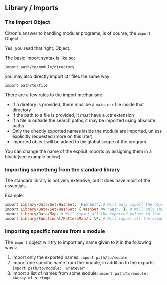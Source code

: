 ## Library / Imports

### The import Object

Citron's answer to handling modular programs, is of course, the `import` Object.

Yes, you read that right; Object.

The basic import syntax is like so:

`import path/to/module/directory`

you may also directly import ctr files the same way:

`import path/to/file`

There are a few rules to the import mechanism:

* If a diretory is provided, there _must_ be a `main.ctr` file inside that directory
* If the path to a file is provided, it _must_ have a .ctr extension
* If a file is outside the search paths, it may be imported using absolute paths
* Only the directly exported names inside the module are imported, unless explicitly requested \(more on this later\)
* imported object will be added to the global scope of the program

You can change the name of the explicit imports by assigning them in a block \(see example below\)

### Importing something from the standard library

The standard library is not very extensive, but it does have most of the essentials.

Example:

```ruby
import Library/Data/Set/HashSet: 'HashSet'. # Will only import the object HashSet
import Library/Data/Set/HashSet: { HashSet => 'Set'. }. # Will only import the object HashSet, as `Set'
import Library/Data/Map. # Will import all the exported values in that module
import Library/Functional/PatternMatch: \*. # Will import all the values in that module
```

### Importing specific names from a module

The `import` object will try to import any name given to it in the following ways:

1. Import only the exported names: `import path/to/module`
2. Import one specific name from the module, in addition to the exports: `import path/to/module: 'whatever'`
3. Import a list of names from some module: `import path/to/module: <Array of string>`




